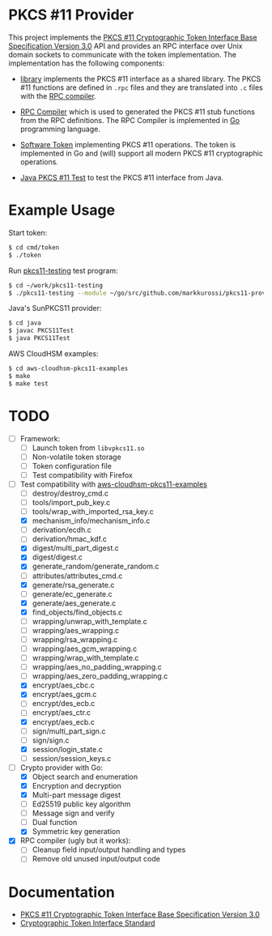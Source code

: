 # PKCS #11 Provider

This project implements the [PKCS #11 Cryptographic Token Interface
Base Specification Version
3.0](https://docs.oasis-open.org/pkcs11/pkcs11-base/v3.0/pkcs11-base-v3.0.html)
API and provides an RPC interface over Unix domain sockets to
communicate with the token implementation. The implementation has the
following components:

 - [library](library/) implements the PKCS #11 interface as a shared
   library. The PKCS #11 functions are defined in `.rpc` files and
   they are translated into `.c` files with the [RPC
   compiler](cmd/rpcc/).

 - [RPC Compiler](cmd/rpcc/) which is used to generated the PKCS #11
   stub functions from the RPC definitions. The RPC Compiler is
   implemented in [Go](https://golang.org/) programming language.

 - [Software Token](cmd/token/) implementing PKCS #11 operations. The
   token is implemented in Go and (will) support all modern PKCS #11
   cryptographic operations.

 - [Java PKCS #11 Test](java/) to test the PKCS #11 interface from
   Java.

# Example Usage

Start token:

```sh
$ cd cmd/token
$ ./token
```

Run [pkcs11-testing](https://github.com/markkurossi/pkcs11-testing)
test program:

```sh
$ cd ~/work/pkcs11-testing
$ ./pkcs11-testing --module ~/go/src/github.com/markkurossi/pkcs11-provider/library/libvpkcs11.so --slot 0 --pin 1111 --test-all
```

Java's SunPKCS11 provider:

``` sh
$ cd java
$ javac PKCS11Test
$ java PKCS11Test
```

AWS CloudHSM examples:

``` sh
$ cd aws-cloudhsm-pkcs11-examples
$ make
$ make test
```

# TODO

 - [ ] Framework:
   - [ ] Launch token from `libvpkcs11.so`
   - [ ] Non-volatile token storage
   - [ ] Token configuration file
   - [ ] Test compatibility with Firefox
 - [ ] Test compatibility with [aws-cloudhsm-pkcs11-examples](https://github.com/aws-samples/aws-cloudhsm-pkcs11-examples)
   - [ ] destroy/destroy_cmd.c
   - [ ] tools/import_pub_key.c
   - [ ] tools/wrap_with_imported_rsa_key.c
   - [X] mechanism_info/mechanism_info.c
   - [ ] derivation/ecdh.c
   - [ ] derivation/hmac_kdf.c
   - [X] digest/multi_part_digest.c
   - [X] digest/digest.c
   - [X] generate_random/generate_random.c
   - [ ] attributes/attributes_cmd.c
   - [X] generate/rsa_generate.c
   - [ ] generate/ec_generate.c
   - [X] generate/aes_generate.c
   - [X] find_objects/find_objects.c
   - [ ] wrapping/unwrap_with_template.c
   - [ ] wrapping/aes_wrapping.c
   - [ ] wrapping/rsa_wrapping.c
   - [ ] wrapping/aes_gcm_wrapping.c
   - [ ] wrapping/wrap_with_template.c
   - [ ] wrapping/aes_no_padding_wrapping.c
   - [ ] wrapping/aes_zero_padding_wrapping.c
   - [X] encrypt/aes_cbc.c
   - [X] encrypt/aes_gcm.c
   - [ ] encrypt/des_ecb.c
   - [ ] encrypt/aes_ctr.c
   - [X] encrypt/aes_ecb.c
   - [ ] sign/multi_part_sign.c
   - [ ] sign/sign.c
   - [X] session/login_state.c
   - [ ] session/session_keys.c
 - [ ] Crypto provider with Go:
   - [X] Object search and enumeration
   - [X] Encryption and decryption
   - [X] Multi-part message digest
   - [ ] Ed25519 public key algorithm
   - [ ] Message sign and verify
   - [ ] Dual function
   - [X] Symmetric key generation
 - [X] RPC compiler (ugly but it works):
   - [ ] Cleanup field input/output handling and types
   - [ ] Remove old unused input/output code

# Documentation

 - [PKCS #11 Cryptographic Token Interface
Base Specification Version
3.0](https://docs.oasis-open.org/pkcs11/pkcs11-base/v3.0/pkcs11-base-v3.0.html)
 - [Cryptographic Token Interface
   Standard](https://www.cryptsoft.com/pkcs11doc/v230/)
